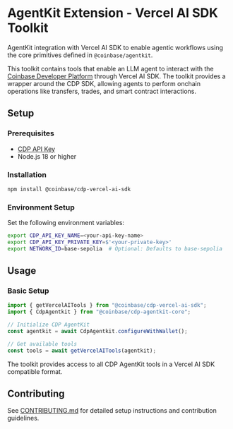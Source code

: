 # AgentKit Extension - Vercel AI SDK Toolkit

AgentKit integration with Vercel AI SDK to enable agentic workflows using the core primitives defined in `@coinbase/agentkit`.

This toolkit contains tools that enable an LLM agent to interact with the [Coinbase Developer Platform](https://docs.cdp.coinbase.com/) through Vercel AI SDK. The toolkit provides a wrapper around the CDP SDK, allowing agents to perform onchain operations like transfers, trades, and smart contract interactions.

## Setup

### Prerequisites

- [CDP API Key](https://portal.cdp.coinbase.com/access/api)
- Node.js 18 or higher

### Installation

```bash
npm install @coinbase/cdp-vercel-ai-sdk
```

### Environment Setup

Set the following environment variables:

```bash
export CDP_API_KEY_NAME=<your-api-key-name>
export CDP_API_KEY_PRIVATE_KEY=$'<your-private-key>'
export NETWORK_ID=base-sepolia  # Optional: Defaults to base-sepolia
```

## Usage

### Basic Setup

```typescript
import { getVercelAITools } from "@coinbase/cdp-vercel-ai-sdk";
import { CdpAgentkit } from "@coinbase/cdp-agentkit-core";

// Initialize CDP AgentKit
const agentkit = await CdpAgentkit.configureWithWallet();

// Get available tools
const tools = await getVercelAITools(agentkit);
```

The toolkit provides access to all CDP AgentKit tools in a Vercel AI SDK compatible format.

## Contributing

See [CONTRIBUTING.md](../../CONTRIBUTING.md) for detailed setup instructions and contribution guidelines. 